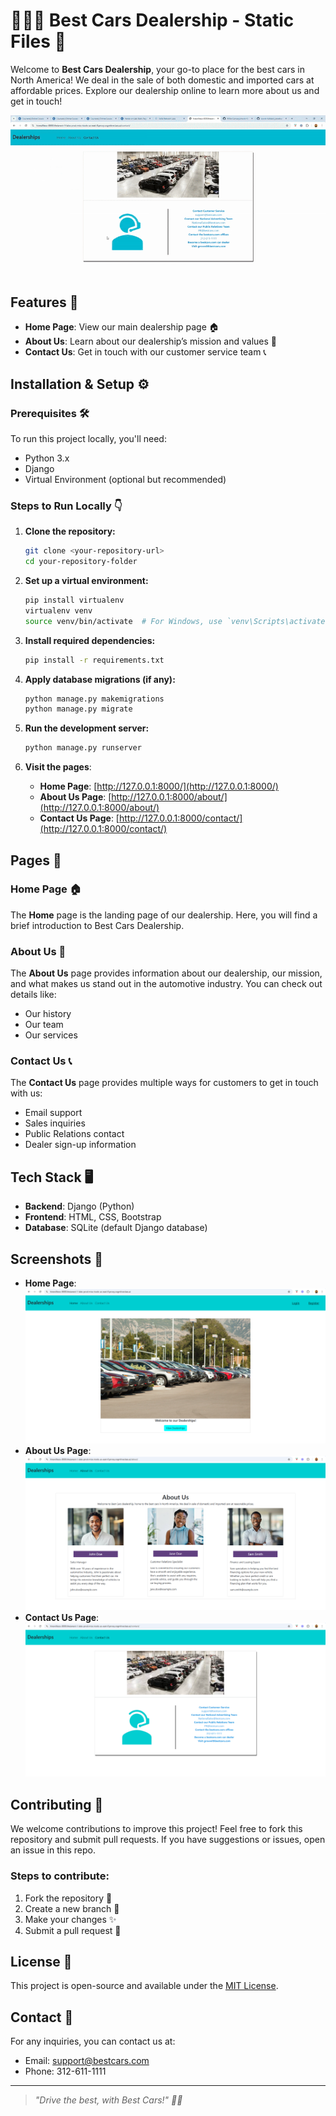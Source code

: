 # 👨🏿‍💻 Best Cars Dealership - Static Files 🚗

Welcome to **Best Cars Dealership**, your go-to place for the best cars in North America! We deal in the sale of both domestic and imported cars at affordable prices. Explore our dealership online to learn more about us and get in touch!

![Best Deals Dealership](https://github.com/Willie-Conway/xrwvm-fullstack_developer_capstone/blob/58c2fc47522c8d4f6cc0e195ebc46fec66042758/Screenshots/Best%20Cars%20Dealership.gif)

## Features 📑
- **Home Page**: View our main dealership page 🏠
- **About Us**: Learn about our dealership’s mission and values 📜
- **Contact Us**: Get in touch with our customer service team 📞

## Installation & Setup ⚙️

### Prerequisites 🛠️
To run this project locally, you'll need:
- Python 3.x
- Django
- Virtual Environment (optional but recommended)

### Steps to Run Locally 👇

1. **Clone the repository:**
    ```bash
    git clone <your-repository-url>
    cd your-repository-folder
    ```

2. **Set up a virtual environment:**
    ```bash
    pip install virtualenv
    virtualenv venv
    source venv/bin/activate  # For Windows, use `venv\Scripts\activate`
    ```

3. **Install required dependencies:**
    ```bash
    pip install -r requirements.txt
    ```

4. **Apply database migrations (if any):**
    ```bash
    python manage.py makemigrations
    python manage.py migrate
    ```

5. **Run the development server:**
    ```bash
    python manage.py runserver
    ```

6. **Visit the pages**:
   - **Home Page**: [http://127.0.0.1:8000/](http://127.0.0.1:8000/)
   - **About Us Page**: [http://127.0.0.1:8000/about/](http://127.0.0.1:8000/about/)
   - **Contact Us Page**: [http://127.0.0.1:8000/contact/](http://127.0.0.1:8000/contact/)

## Pages 📄

### **Home Page** 🏠
The **Home** page is the landing page of our dealership. Here, you will find a brief introduction to Best Cars Dealership.

### **About Us** 📜
The **About Us** page provides information about our dealership, our mission, and what makes us stand out in the automotive industry. You can check out details like:
- Our history
- Our team
- Our services

### **Contact Us** 📞
The **Contact Us** page provides multiple ways for customers to get in touch with us:
- Email support
- Sales inquiries
- Public Relations contact
- Dealer sign-up information

## Tech Stack 🖥️

- **Backend**: Django (Python)
- **Frontend**: HTML, CSS, Bootstrap
- **Database**: SQLite (default Django database)

## Screenshots 📸

- **Home Page**: ![Home Page Screenshot](https://github.com/Willie-Conway/xrwvm-fullstack_developer_capstone/blob/735f4194467bb434ff76cab439d3339529c33bce/Screenshots/Home.png)
- **About Us Page**: ![About Us Page Screenshot](https://github.com/Willie-Conway/xrwvm-fullstack_developer_capstone/blob/735f4194467bb434ff76cab439d3339529c33bce/Screenshots/about_us.png)
- **Contact Us Page**: ![Contact Us Page Screenshot](https://github.com/Willie-Conway/xrwvm-fullstack_developer_capstone/blob/735f4194467bb434ff76cab439d3339529c33bce/Screenshots/contact_us.png)

## Contributing 🤝

We welcome contributions to improve this project! Feel free to fork this repository and submit pull requests. If you have suggestions or issues, open an issue in this repo.

### Steps to contribute:
1. Fork the repository 🍴
2. Create a new branch 🌱
3. Make your changes ✨
4. Submit a pull request 🚀

## License 📄
This project is open-source and available under the [MIT License](LICENSE).

## Contact 📧
For any inquiries, you can contact us at:
- Email: [support@bestcars.com](mailto:support@bestcars.com)
- Phone: 312-611-1111

---

> *"Drive the best, with Best Cars!" 🚗💨*
